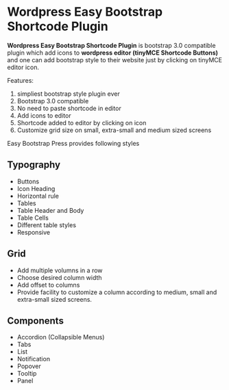 # Wordpress Easy Bootstrap Shortcode Plugin

**Wordpress Easy Bootstrap Shortcode Plugin** is bootstrap 3.0 compatible plugin which add icons to **wordpress editor (tinyMCE Shortcode Buttons)** and one can add bootstrap style to their website just by clicking on tinyMCE  editor icon.

Features:  
1. simpliest bootstrap style plugin ever
2. Bootstrap 3.0 compatible
3. No need to paste shortcode in editor
4. Add icons to editor
5. Shortcode added to editor by clicking on icon
6. Customize grid size on small, extra-small and medium sized screens

Easy Bootstrap Press provides following styles

## Typography
* Buttons 
* Icon Heading
* Horizontal rule
* Tables
* Table Header and Body 
* Table Cells
* Different table styles
* Responsive

## Grid
* Add multiple volumns in a row
* Choose desired column width
* Add offset to columns
* Provide facility to customize a column according to medium, small and extra-small sized screens.

## Components
* Accordion (Collapsible Menus)
* Tabs
* List
* Notification
* Popover
* Tooltip
* Panel
